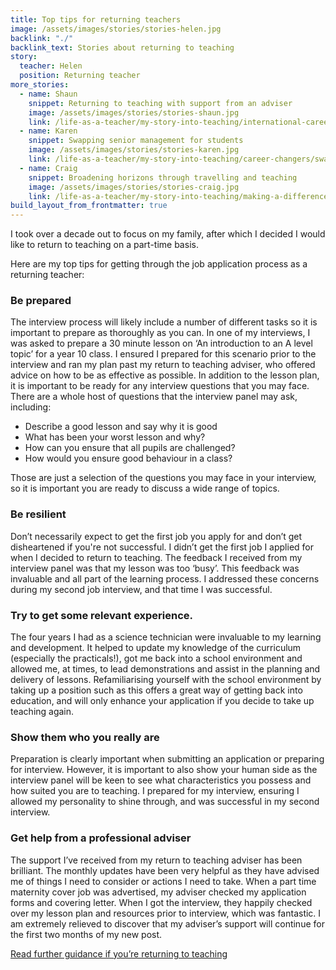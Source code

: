 ```yaml
---
title: Top tips for returning teachers
image: /assets/images/stories/stories-helen.jpg
backlink: "./"
backlink_text: Stories about returning to teaching
story:
  teacher: Helen
  position: Returning teacher
more_stories:
  - name: Shaun
    snippet: Returning to teaching with support from an adviser
    image: /assets/images/stories/stories-shaun.jpg
    link: /life-as-a-teacher/my-story-into-teaching/international-career-changers/returning-to-teaching-with-support-from-an-adviser
  - name: Karen
    snippet: Swapping senior management for students
    image: /assets/images/stories/stories-karen.jpg
    link: /life-as-a-teacher/my-story-into-teaching/career-changers/swapping-senior-management-for-students
  - name: Craig
    snippet: Broadening horizons through travelling and teaching
    image: /assets/images/stories/stories-craig.jpg
    link: /life-as-a-teacher/my-story-into-teaching/making-a-difference/broadening-horizons-through-travelling-and-teaching
build_layout_from_frontmatter: true
---
```


 I took over a decade out to focus on my family, after which I decided I would like to return to teaching on a part-time basis.

Here are my top tips for getting through the job application process as a returning teacher:

### Be prepared

The interview process will likely include a number of different tasks so it is important to prepare as thoroughly as you can. In one of my interviews, I was asked to prepare a 30 minute lesson on ‘An introduction to an A level topic’ for a year 10 class. I ensured I prepared for this scenario prior to the interview and ran my plan past my return to teaching adviser, who offered advice on how to be as effective as possible. In addition to the lesson plan, it is important to be ready for any interview questions that you may face. There are a whole host of questions that the interview panel may ask, including:

* Describe a good lesson and say why it is good
* What has been your worst lesson and why?
* How can you ensure that all pupils are challenged?
* How would you ensure good behaviour in a class?

Those are just a selection of the questions you may face in your interview, so it is important you are ready to discuss a wide range of topics.

### Be resilient

Don’t necessarily expect to get the first job you apply for and don’t get disheartened if you're not successful. I didn’t get the first job I applied for when I decided to return to teaching. The feedback I received from my interview panel was that my lesson was too ‘busy’. This feedback was invaluable and all part of the learning process. I addressed these concerns during my second job interview, and that time I was successful.

### Try to get some relevant experience.

The four years I had as a science technician were invaluable to my learning and development. It helped to update my knowledge of the curriculum (especially the practicals!), got me back into a school environment and allowed me, at times, to lead demonstrations and assist in the planning and delivery of lessons. Refamiliarising yourself with the school environment by taking up a position such as this offers a great way of getting back into education, and will only enhance your application if you decide to take up teaching again.

### Show them who you really are

Preparation is clearly important when submitting an application or preparing for interview. However, it is important to also show your human side as the interview panel will be keen to see what characteristics you possess and how suited you are to teaching. I prepared for my interview, ensuring I allowed my personality to shine through, and was successful in my second interview.

### Get help from a professional adviser

The support I’ve received from my return to teaching adviser has been brilliant. The monthly updates have been very helpful as they have advised me of things I need to consider or actions I need to take. When a part time maternity cover job was advertised, my adviser checked my application forms and covering letter. When I got the interview, they happily checked over my lesson plan and resources prior to interview, which was fantastic. I am extremely relieved to discover that my adviser’s support will continue for the first two months of my new post.

[Read further guidance if you’re returning to teaching](/returning-to-teaching)
